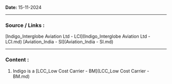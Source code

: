 
**Date:** 15-11-2024

---
### Source / Links : 
[Indigo_Interglobe Aviation Ltd - LCI](Indigo_Interglobe Aviation Ltd - LCI.md)
[Aviation_India - SI](Aviation_India - SI.md)


---
### Content : 

1. Indigo is a [LCC_Low Cost Carrier - BM](LCC_Low Cost Carrier - BM.md) 

